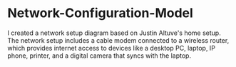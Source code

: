# Network-Configuration-Model
I created a network setup diagram based on Justin Altuve's home setup. The network setup includes a cable modem connected to a wireless router, which provides internet access to devices like a desktop PC, laptop, IP phone, printer, and a digital camera that syncs with the laptop.
